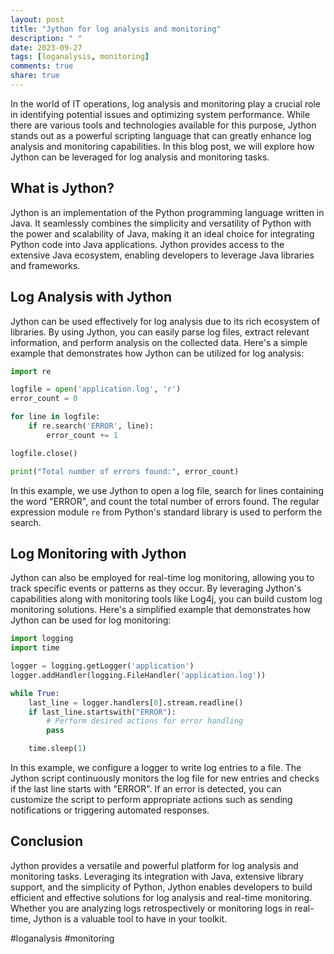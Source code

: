 ```yaml
---
layout: post
title: "Jython for log analysis and monitoring"
description: " "
date: 2023-09-27
tags: [loganalysis, monitoring]
comments: true
share: true
---
```


In the world of IT operations, log analysis and monitoring play a crucial role in identifying potential issues and optimizing system performance. While there are various tools and technologies available for this purpose, Jython stands out as a powerful scripting language that can greatly enhance log analysis and monitoring capabilities. In this blog post, we will explore how Jython can be leveraged for log analysis and monitoring tasks.

## What is Jython?

Jython is an implementation of the Python programming language written in Java. It seamlessly combines the simplicity and versatility of Python with the power and scalability of Java, making it an ideal choice for integrating Python code into Java applications. Jython provides access to the extensive Java ecosystem, enabling developers to leverage Java libraries and frameworks.

## Log Analysis with Jython

Jython can be used effectively for log analysis due to its rich ecosystem of libraries. By using Jython, you can easily parse log files, extract relevant information, and perform analysis on the collected data. Here's a simple example that demonstrates how Jython can be utilized for log analysis:

```python
import re

logfile = open('application.log', 'r')
error_count = 0

for line in logfile:
    if re.search('ERROR', line):
        error_count += 1

logfile.close()

print("Total number of errors found:", error_count)
```

In this example, we use Jython to open a log file, search for lines containing the word "ERROR", and count the total number of errors found. The regular expression module `re` from Python's standard library is used to perform the search.

## Log Monitoring with Jython

Jython can also be employed for real-time log monitoring, allowing you to track specific events or patterns as they occur. By leveraging Jython's capabilities along with monitoring tools like Log4j, you can build custom log monitoring solutions. Here's a simplified example that demonstrates how Jython can be used for log monitoring:

```python
import logging
import time

logger = logging.getLogger('application')
logger.addHandler(logging.FileHandler('application.log'))

while True:
    last_line = logger.handlers[0].stream.readline()
    if last_line.startswith("ERROR"):
        # Perform desired actions for error handling
        pass

    time.sleep(1)
```

In this example, we configure a logger to write log entries to a file. The Jython script continuously monitors the log file for new entries and checks if the last line starts with "ERROR". If an error is detected, you can customize the script to perform appropriate actions such as sending notifications or triggering automated responses.

## Conclusion

Jython provides a versatile and powerful platform for log analysis and monitoring tasks. Leveraging its integration with Java, extensive library support, and the simplicity of Python, Jython enables developers to build efficient and effective solutions for log analysis and real-time monitoring. Whether you are analyzing logs retrospectively or monitoring logs in real-time, Jython is a valuable tool to have in your toolkit.

#loganalysis #monitoring